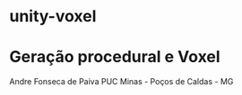 # unity-voxel

# Geração procedural e Voxel

Andre Fonseca de Paiva
PUC Minas - Poços de Caldas - MG
